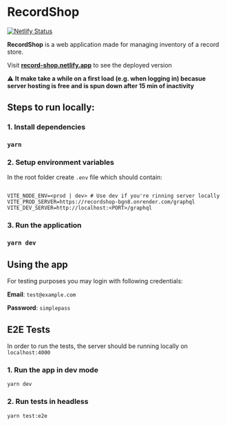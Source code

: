 # RecordShop
[![Netlify Status](https://api.netlify.com/api/v1/badges/80ddb556-4829-4d99-b375-81b69d341b23/deploy-status)](https://app.netlify.com/sites/record-shop/deploys)

**RecordShop** is a web application made for managing inventory of a record store.

Visit **[record-shop.netlify.app](https://record-shop.netlify.app)** to see the deployed version

⚠️ **It make take a while on a first load (e.g. when logging in) becasue server hosting is free and is spun down after 15 min of inactivity**

## Steps to run locally:

### 1. Install dependencies
### `yarn`

### 2. Setup environment variables
In the root folder create `.env` file which should contain:
```dotenv

VITE_NODE_ENV=<prod | dev> # Use dev if you're rinning server locally
VITE_PROD_SERVER=https://recordshop-bgn8.onrender.com/graphql
VITE_DEV_SERVER=http://localhost:<PORT>/graphql
```

### 3. Run the application
### `yarn dev`

## Using the app
For testing purposes you may login with following credentials:

**Email**: `test@example.com`

**Password**: `simplepass`

## E2E Tests
In order to run the tests, the server should be running locally on `localhost:4000`

### 1. Run the app in dev mode

`yarn dev`

### 2. Run tests in headless

`yarn test:e2e`
